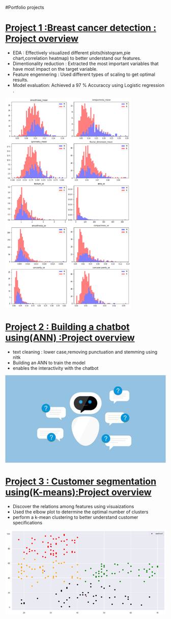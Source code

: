 #Portfolio projects

# [Project 1 :Breast cancer detection : Project overview](https://github.com/chaarimohamed/Breast_cancer_detection) 
  * EDA : Effectively visualized different plots(histogram,pie chart,correlation heatmap) to better understand our features.
  * Dimentionality reduction : Extracted the most important variables that have most impact on the target variable.
  * Feature engennering : Used different types of scaling to get optimal results.
  * Model evaluation: Achieved a 97 % Accuraccy using Logistic regression .
 
 ![](https://github.com/chaarimohamed/Potfolio_Project/blob/main/features.png)

# [Project 2 : Building a chatbot using(ANN) :Project overview ](https://github.com/chaarimohamed/Chat_bot_neural_networks)
* text cleaning : lower case,removing punctuation and stemming using nltk 
* Building an ANN to train the model 
* enables the interactivity with the chatbot

![](https://github.com/chaarimohamed/Potfolio_Project/blob/main/chatbot.jpeg)

# [Project 3 : Customer segmentation using(K-means):Project overview](https://github.com/chaarimohamed/Customer_Segmentation_Project)
* Discover the relations among features using visuaizations 
* Used the elbow plot to determine the optimal number of clusters 
* perform a k-mean clustering to better understand customer specifications 

![](https://github.com/chaarimohamed/Potfolio_Project/blob/main/clustering.png)
